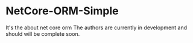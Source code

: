 # NetCore-ORM-Simple
It's the about net core orm
The authors are currently in development and should will be complete soon.
